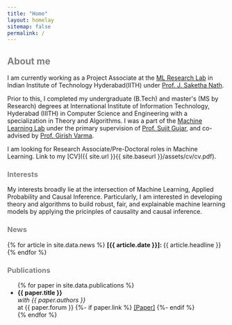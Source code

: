 ```yaml
---
title: "Home"
layout: homelay
sitemap: false
permalink: /
---
```


<style>
a:hover {
  color: grey;
  background-color: transparent;
  text-decoration: underline;
}
.heading {
    color: grey;
    background-color: transparent;
}
</style>

<h2 class="heading"> About me </h2>

I am currently working as a Project Associate at the [ML Research Lab](https://dr-j-saketha-nath-ml-research-group.github.io/home/) in Indian Institute of Technology Hyderabad(IITH) under [Prof. J. Saketha Nath](https://people.iith.ac.in/saketha/).

Prior to this, I completed my undergraduate (B.Tech) and master's (MS by Research) degrees at International Institute of Information Technology, Hyderabad (IIITH) in Computer Science and Engineering with a specialization in Theory and Algorithms.
I was a part of the [Machine Learning Lab](https://mll.iiit.ac.in/) under the primary supervision of [Prof. Sujit Gujar](https://www.sujitgujar.com/), and co-advised by [Prof. Girish Varma](https://girishvarma.in/).

<!-- During my time at IIITH, I studied Fairness in Machine Learning and worked on performance analysis of personalized pricing strategies under various fairness constraints. This work led to my Master's thesis on ENTER THESIS TITLE. -->

<!-- INSERT AAAI WORK HERE.

I also studied probabilistic graphical models (PGMs) and Markov Chain Monte Carlo (MCMC) sampling for complex structures such as graph colorings and path sampling on planar graphs.  -->

I am looking for Research Associate/Pre-Doctoral roles in Machine Learning. Link to my [CV]({{ site.url }}{{ site.baseurl }}/assets/cv/cv.pdf).

<h3 class="heading"> Interests </h3>
My interests broadly lie at the intersection of Machine Learning, Applied Probability and Causal Inference. 
Particularly, I am interested in developing theory and algorithms to build robust, fair, and explainable machine learning models by applying the pricinples of causality and causal inference.

<h3 class="heading"> News </h3>

<div class="jumbotron">
{% for article in site.data.news %}
<b>[{{ article.date }}]: </b>{{ article.headline }}
{% endfor %}
</div>

<h3 class="heading"> Publications </h3>

<div class="container-fluid">
<div class="row">
<ul>
{% for paper in site.data.publications %}
<li>
<b>{{ paper.title }}</b><br>
<i>with {{ paper.authors }}</i><br>
at {{ paper.forum }} 
{%- if paper.link %}
    <a href="{{ paper.link }}" role="button">[Paper]</a>
{%- endif %}
</li>
{% endfor %}
</ul>
</div>
</div>
